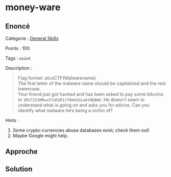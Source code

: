 # money-ware

## Enoncé
Catégorie : [General Skills](../)

Points : 100

Tags : `osint`

Description :
> Flag format: picoCTF{Malwarename}  
> The first letter of the malware name should be capitalized and the rest lowercase.  
> Your friend just got hacked and has been asked to pay some bitcoins to `1Mz7153HMuxXTuR2R1t78mGSdzaAtNbBWX`. He doesn’t seem to understand what is going on and asks you for advice. Can you identify what malware he’s being a victim of?

Hints :
1. Some crypto-currencies abuse databases exist; check them out!
2. Maybe Google might help.


## Approche

## Solution

